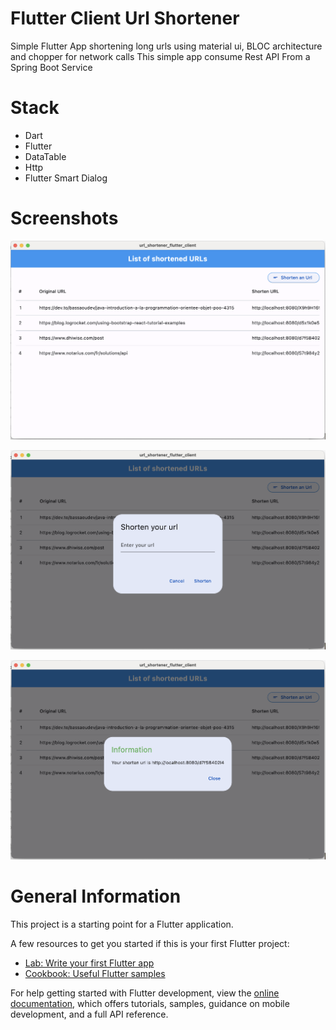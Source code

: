 # Flutter Client Url Shortener

Simple Flutter App shortening long urls using material ui, BLOC architecture and chopper for network calls
This simple app consume Rest API From a Spring Boot Service


# Stack
* Dart
* Flutter
* DataTable
* Http
* Flutter Smart Dialog

# Screenshots

![List of shortened URLs](images/screen_01.png)

![List of shortened URLs](images/screen_02.png)

![List of shortened URLs](images/screen_03.png)


# General Information

This project is a starting point for a Flutter application.

A few resources to get you started if this is your first Flutter project:

- [Lab: Write your first Flutter app](https://docs.flutter.dev/get-started/codelab)
- [Cookbook: Useful Flutter samples](https://docs.flutter.dev/cookbook)

For help getting started with Flutter development, view the
[online documentation](https://docs.flutter.dev/), which offers tutorials,
samples, guidance on mobile development, and a full API reference.
